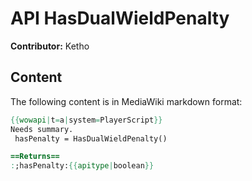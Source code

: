 # API HasDualWieldPenalty

**Contributor:** Ketho

## Content

The following content is in MediaWiki markdown format:

```mediawiki
{{wowapi|t=a|system=PlayerScript}}
Needs summary.
 hasPenalty = HasDualWieldPenalty()

==Returns==
:;hasPenalty:{{apitype|boolean}}
```